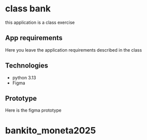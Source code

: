 # class bank 

this application is a class exercise


## App requirements 

Here you leave the application requirements described in the class

## Technologies

- python 3.13 
- Figma

## Prototype 

Here is the figma prototype

# bankito_moneta2025
